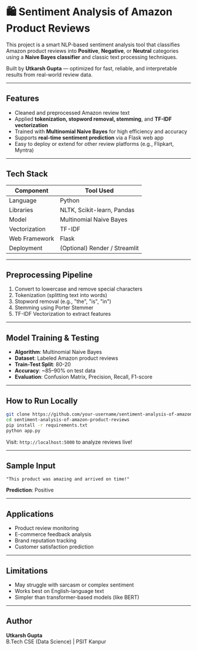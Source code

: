 # 🛍️ Sentiment Analysis of Amazon Product Reviews

This project is a smart NLP-based sentiment analysis tool that classifies Amazon product reviews into **Positive**, **Negative**, or **Neutral** categories using a **Naive Bayes classifier** and classic text processing techniques.

Built by **Utkarsh Gupta** — optimized for fast, reliable, and interpretable results from real-world review data.

---

## Features

- Cleaned and preprocessed Amazon review text
- Applied **tokenization, stopword removal, stemming**, and **TF-IDF vectorization**
- Trained with **Multinomial Naive Bayes** for high efficiency and accuracy
- Supports **real-time sentiment prediction** via a Flask web app
- Easy to deploy or extend for other review platforms (e.g., Flipkart, Myntra)

---

## Tech Stack

| Component      | Tool Used                      |
|----------------|--------------------------------|
| Language        | Python                        |
| Libraries       | NLTK, Scikit-learn, Pandas     |
| Model           | Multinomial Naive Bayes        |
| Vectorization   | TF-IDF                         |
| Web Framework   | Flask                          |
| Deployment      | (Optional) Render / Streamlit  |

---

## Preprocessing Pipeline

1. Convert to lowercase and remove special characters
2. Tokenization (splitting text into words)
3. Stopword removal (e.g., "the", "is", "in")
4. Stemming using Porter Stemmer
5. TF-IDF Vectorization to extract features

---

## Model Training & Testing

- **Algorithm**: Multinomial Naive Bayes
- **Dataset**: Labeled Amazon product reviews
- **Train-Test Split**: 80-20
- **Accuracy**: ~85–90% on test data
- **Evaluation**: Confusion Matrix, Precision, Recall, F1-score

---

## How to Run Locally

```bash
git clone https://github.com/your-username/sentiment-analysis-of-amazon-product-reviews.git
cd sentiment-analysis-of-amazon-product-reviews
pip install -r requirements.txt
python app.py
```

Visit: `http://localhost:5000` to analyze reviews live!

---

## Sample Input

```
"This product was amazing and arrived on time!"
```

**Prediction**: Positive 

---

## Applications

- Product review monitoring
- E-commerce feedback analysis
- Brand reputation tracking
- Customer satisfaction prediction

---

## Limitations

- May struggle with sarcasm or complex sentiment
- Works best on English-language text
- Simpler than transformer-based models (like BERT)

---

## Author

**Utkarsh Gupta**  
B.Tech CSE (Data Science) | PSIT Kanpur  

